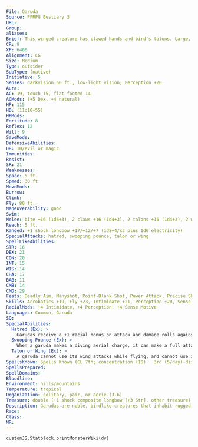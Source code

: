 ```yaml
---
File: Garuda
Source: PFRPG Bestiary 3
URL: 
Group: 
aliases: 
Brief: This winged creature has clawed hands and bird's talons. Large, glinting eyes and a serrated beak dominate its avian face.
CR: 9
XP: 6400
Alignment: CG
Size: Medium
Type: outsider
SubType: (native)
Initiative: 5
Senses: darkvision 60 ft., low-light vision; Perception +20
Aura: 
AC: 19, touch 15, flat-footed 14
ACMods: (+5 Dex, +4 natural)
HP: 115
HD: (11d10+55)
HPMods: 
Fortitude: 8
Reflex: 12
Will: 9
SaveMods: 
DefensiveAbilities: 
DR: 10/evil or magic
Immunities: 
Resist: 
SR: 21
Weaknesses: 
Space: 5 ft.
Speed: 30 ft.
MoveMods: 
Burrow: 
Climb: 
Fly: 80 ft.
Maneuverability: good
Swim: 
Melee: bite +16 (1d6+3), 2 claws +16 (1d4+3), 2 talons +16 (1d4+3), 2 wings +11 (1d4+1)
Reach: 5 ft.
Ranged: +1 shock longbow +17/+12/+7 (1d8+4/x3 plus 1d6 electricity)
SpecialAttacks: hatred, swooping pounce, talon or wing
SpellLikeAbilities: 
STR: 16
DEX: 21
CON: 20
INT: 15
WIS: 14
CHA: 17
BAB: 11
CMB: 14
CMD: 29
Feats: Deadly Aim, Manyshot, Point-Blank Shot, Power Attack, Precise Shot, Rapid Shot, Weapon FinesseB
Skills: Acrobatics +19, Fly +23, Intimidate +21, Perception +20, Sense Motive +20, Spellcraft +13, Stealth +19, Survival +13
RacialMods: +4 Intimidate, +4 Perception, +4 Sense Motive
Languages: Common, Garuda
SQ: 
SpecialAbilities:
  Hatred (Ex): >
    Garudas receive a +1 racial bonus on attack and damage rolls against nagas and other serpentine monsters of the aberration type.  Spells Garudas cast spells as 7th-level sorcerers.
  Swooping Pounce (Ex): >
    When a garuda makes a diving aerial charge, it can make a full attack with its natural weapons.
  Talon or Wing (Ex): >
    A garuda cannot use its wing attacks while flying, and cannot use its talon attacks while not flying.
SpellsKnown: Spells Known (CL 7th; concentration +10)   3rd (5/day)-displacement, haste   2nd (7/day)-alter self, protection from arrows, see invisibility   1st (7/day)-grease (DC 14), mage armor, shield, shocking grasp, true strike   0 (at will)-detect magic, detect poison, light, mage hand, mending, message, prestidigitation
SpellsPrepared: 
SpellDomains: 
Bloodline: 
Environment: hills/mountains
Temperature: tropical
Organization: solitary, pair, or aerie (3-6)
Treasure: double (+1 shock composite longbow [+3 Str], other treasure)
Description: Garudas are noble, birdlike creatures that inhabit rugged hills. While they remain detached from humanoid societies, they are impetuous and gallant, often serving as protectors of nearby communities.  Most garudas stand around 6 feet tall with a wingspan of 15 feet and weigh approximately 150 pounds.
Race: 
Class: 
MR: 
---
```

```dataviewjs
customJS.Statblock.printMonsterWiki(dv)
```
